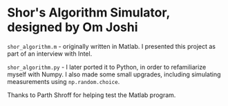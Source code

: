 # Shor's Algorithm Simulator, designed by Om Joshi

`shor_algorithm.m` - originally written in Matlab. I presented this project as part of an interview with Intel.


`shor_algorithm.py` - I later ported it to Python, in order to refamiliarize myself with Numpy. I also made some small upgrades, including simulating measurements using `np.random.choice`.


Thanks to Parth Shroff for helping test the Matlab program.